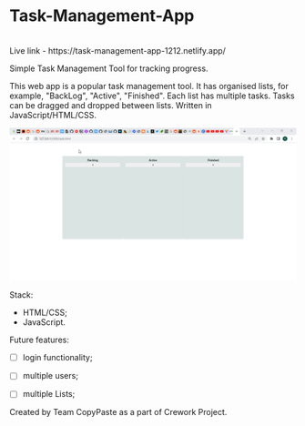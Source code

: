 # Task-Management-App 
<br>
Live link - https://task-management-app-1212.netlify.app/

Simple Task Management Tool for tracking progress.


This web app is a popular task management tool. It has organised lists, for example, "BackLog", "Active", "Finished". Each list has multiple tasks. Tasks can be dragged and dropped between lists. Written in JavaScript/HTML/CSS.

![](./images/demo.gif)


Stack:
- HTML/CSS;
- JavaScript.



Future features:
- [ ] login functionality;
- [ ] multiple users;
- [ ] multiple Lists;



Created by Team CopyPaste as a part of Crework Project.
